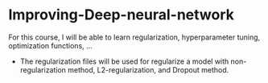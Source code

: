 # Improving-Deep-neural-network
For this course, I will be able to learn regularization, hyperparameter tuning, optimization functions, ...
- The regularization files will be used for regularize a model with non-regularization method, L2-regularization, and Dropout method.
